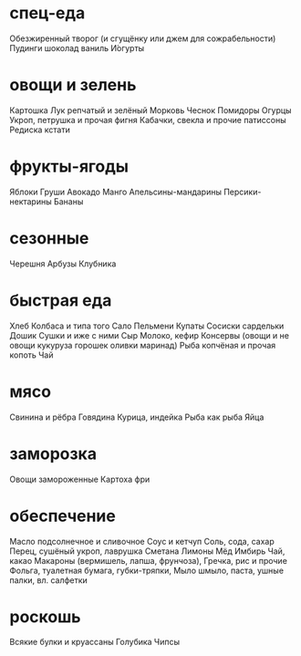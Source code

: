 # спец-еда
Обезжиренный творог (и сгущёнку или джем для сожрабельности)
Пудинги шоколад ваниль
И́огурты

# овощи и зелень
Картошка
Лук репчатый и зелёный
Морковь
Чеснок
Помидоры
Огурцы
Укроп, петрушка и прочая фигня
Кабачки, свекла и прочие патиссоны
Редиска кстати 

# фрукты-ягоды
Яблоки
Груши
Авокадо
Манго
Апельсины-мандарины
Персики-нектарины
Бананы

# сезонные
Черешня
Арбузы
Клубника

# быстрая еда
Хлеб
Колбаса и типа того
Сало
Пельмени
Купаты
Сосиски сардельки
Дошик
Сушки и иже с ними
Сыр
Молоко, кефир
Консервы (овощи и не овощи кукуруза горошек оливки маринад)
Рыба копчёная и прочая копоть
Чай

# мясо
Свинина и рёбра 
Говядина
Курица, индейка
Рыба как рыба
Яйца

# заморозка
Овощи замороженные 
Картоха фри

# обеспечение
Масло подсолнечное и сливочное
Соус и кетчуп
Соль, сода, сахар
Перец, сушёный укроп, лаврушка
Сметана
Лимоны
Мёд
Имбирь
Чай, какао
Макароны (вермишель, лапша, фрунчоза), Гречка, рис и прочие
Фольга, туалетная бумага, губки-тряпки, Мыло шмыло, паста, ушные палки, вл. салфетки 

# роскошь
Всякие булки и круассаны
Голубика
Чипсы
